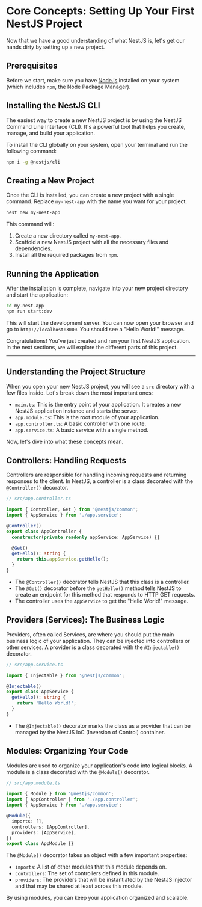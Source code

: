 # Core Concepts: Setting Up Your First NestJS Project

Now that we have a good understanding of what NestJS is, let's get our hands dirty by setting up a new project.

## Prerequisites

Before we start, make sure you have [Node.js](https://nodejs.org/en/download/) installed on your system (which includes `npm`, the Node Package Manager).

## Installing the NestJS CLI

The easiest way to create a new NestJS project is by using the NestJS Command Line Interface (CLI). It's a powerful tool that helps you create, manage, and build your application.

To install the CLI globally on your system, open your terminal and run the following command:

```bash
npm i -g @nestjs/cli
```

## Creating a New Project

Once the CLI is installed, you can create a new project with a single command. Replace `my-nest-app` with the name you want for your project.

```bash
nest new my-nest-app
```

This command will:
1. Create a new directory called `my-nest-app`.
2. Scaffold a new NestJS project with all the necessary files and dependencies.
3. Install all the required packages from `npm`.

## Running the Application

After the installation is complete, navigate into your new project directory and start the application:

```bash
cd my-nest-app
npm run start:dev
```

This will start the development server. You can now open your browser and go to `http://localhost:3000`. You should see a "Hello World!" message.

Congratulations! You've just created and run your first NestJS application. In the next sections, we will explore the different parts of this project.

---

## Understanding the Project Structure

When you open your new NestJS project, you will see a `src` directory with a few files inside. Let's break down the most important ones:

-   `main.ts`: This is the entry point of your application. It creates a new NestJS application instance and starts the server.
-   `app.module.ts`: This is the root module of your application.
-   `app.controller.ts`: A basic controller with one route.
-   `app.service.ts`: A basic service with a single method.

Now, let's dive into what these concepts mean.

## Controllers: Handling Requests

Controllers are responsible for handling incoming requests and returning responses to the client. In NestJS, a controller is a class decorated with the `@Controller()` decorator.

```typescript
// src/app.controller.ts

import { Controller, Get } from '@nestjs/common';
import { AppService } from './app.service';

@Controller()
export class AppController {
  constructor(private readonly appService: AppService) {}

  @Get()
  getHello(): string {
    return this.appService.getHello();
  }
}
```

-   The `@Controller()` decorator tells NestJS that this class is a controller.
-   The `@Get()` decorator before the `getHello()` method tells NestJS to create an endpoint for this method that responds to HTTP GET requests.
-   The controller uses the `AppService` to get the "Hello World!" message.

## Providers (Services): The Business Logic

Providers, often called Services, are where you should put the main business logic of your application. They can be injected into controllers or other services. A provider is a class decorated with the `@Injectable()` decorator.

```typescript
// src/app.service.ts

import { Injectable } from '@nestjs/common';

@Injectable()
export class AppService {
  getHello(): string {
    return 'Hello World!';
  }
}
```

-   The `@Injectable()` decorator marks the class as a provider that can be managed by the NestJS IoC (Inversion of Control) container.

## Modules: Organizing Your Code

Modules are used to organize your application's code into logical blocks. A module is a class decorated with the `@Module()` decorator.

```typescript
// src/app.module.ts

import { Module } from '@nestjs/common';
import { AppController } from './app.controller';
import { AppService } from './app.service';

@Module({
  imports: [],
  controllers: [AppController],
  providers: [AppService],
})
export class AppModule {}
```

The `@Module()` decorator takes an object with a few important properties:
-   `imports`: A list of other modules that this module depends on.
-   `controllers`: The set of controllers defined in this module.
-   `providers`: The providers that will be instantiated by the NestJS injector and that may be shared at least across this module.

By using modules, you can keep your application organized and scalable. 